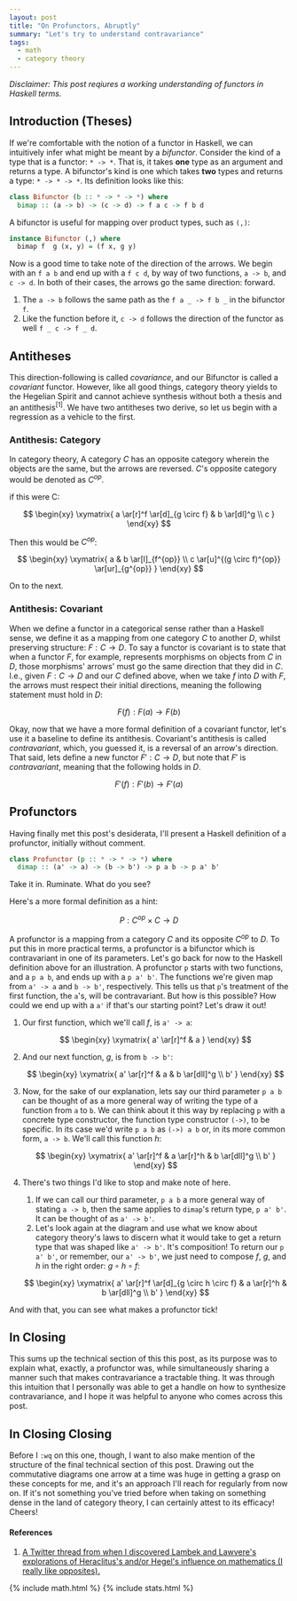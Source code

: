 ```yaml
---
layout: post
title: "On Profunctors, Abruptly"
summary: "Let's try to understand contravariance"
tags:
  - math
  - category theory
---
```


_Disclaimer: This post reqiures a working understanding of functors in Haskell terms._

## Introduction (Theses)

If we're comfortable with the notion of a functor in Haskell, we can intuitively infer what might be meant by a _bifunctor_.  Consider the kind of a type that is a functor: `* -> *`. That is, it takes __one__ type as an argument and returns a type. A bifunctor's kind is one which takes __two__ types and returns a type: `* -> * -> *`.  Its definition looks like this:

```haskell
class Bifunctor (b :: * -> * -> *) where
  bimap :: (a -> b) -> (c -> d) -> f a c -> f b d
```

A bifunctor is useful for mapping over product types, such as `(,)`:

```haskell
instance Bifunctor (,) where
  bimap f  g (x, y) = (f x, g y)
```

Now is a good time to take note of the direction of the arrows.  We begin with an `f a b` and end up with a `f c d`, by way of two functions, `a -> b`, and `c -> d`. In both of their cases, the arrows go the same direction: forward.

1. The `a -> b` follows the same path as the `f a _ -> f b _` in the bifunctor `f`.
1. Like the function before it, `c -> d` follows the direction of the functor as well `f _ c -> f _ d`.

## Antitheses

This direction-following is called _covariance_, and our Bifunctor is called a _covariant_ functor.  However, like all good things, category theory yields to the Hegelian Spirit and cannot achieve synthesis without both a thesis and an antithesis<sup>[1]</sup>.  We have two antitheses two derive, so let us begin with a regression as a vehicle to the first.

### Antithesis: Category

In category theory, A category $C$ has an opposite category wherein the objects are the same, but the arrows are reversed.  $C$'s opposite category would be denoted as $C^{op}$.

if this were C:

$$
\begin{xy}
\xymatrix{
  a \ar[r]^f \ar[d]_{g \circ f} & b \ar[dl]^g \\
  c
}
\end{xy}
$$

Then this would be $C^{op}$:

$$
\begin{xy}
\xymatrix{
  a & b \ar[l]_{f^{op}} \\
  c \ar[u]^{(g \circ f)^{op}} \ar[ur]_{g^{op}}
}
\end{xy}
$$

On to the next.

### Antithesis: Covariant

When we define a functor in a categorical sense rather than a Haskell sense, we define it as a mapping from one category $C$ to another $D$, whilst preserving structure: $F : C \rightarrow D$. To say a functor is covariant is to state that when a functor $F$, for example, represents morphisms on objects from $C$ in $D$, those morphisms' arrows' must go the same direction that they did in $C$. I.e., given $F : C \rightarrow D$ and our $C$ defined above, when we take $f$ into $D$ with $F$, the arrows must respect their initial directions, meaning the following statement must hold in $D$:

$$
F(f) : F(a) \rightarrow F(b)
$$

Okay, now that we have a more formal definition of a covariant functor, let's use it a baseline to define its antithesis.  Covariant's antithesis is called _contravariant_, which, you guessed it, is a reversal of an arrow's direction. That said, lets define a new functor $F' : C \rightarrow D$, but note that $F'$ is _contravariant_, meaning that the following holds in $D$.

$$
F'(f) : F'(b) \rightarrow F'(a)
$$

## Profunctors

Having finally met this post's desiderata, I'll present a Haskell definition of a profunctor, initially without comment.

```haskell
class Profunctor (p :: * -> * -> *) where
  dimap :: (a' -> a) -> (b -> b') -> p a b -> p a' b'
```

Take it in. Ruminate. What do you see?

Here's a more formal definition as a hint:

$$
P : C^{op} \times C \rightarrow D
$$

A profunctor is a mapping from a category $C$ and its opposite $C^{op}$ to $D$.  To put this in more practical terms, a profunctor is a bifunctor which is contravariant in one of its parameters. Let's go back for now to the Haskell definition above for an illustration.  A profunctor `p` starts with two functions, and a `p a b`, and ends up with a `p a' b'`.  The functions we're given map from `a' -> a` and `b -> b'`, respectively.  This tells us that `p`'s treatment of the first function, the `a`'s, will be contravariant.  But how is this possible?  How could we end up with a `a'` if that's our starting point?  Let's draw it out!

1. Our first function, which we'll call $f$, is `a' -> a`:

   $$
   \begin{xy}
   \xymatrix{
     a' \ar[r]^f & a
   }
   \end{xy}
   $$

1. And our next function, $g$,  is from `b -> b'`:

   $$
   \begin{xy}
   \xymatrix{
     a' \ar[r]^f & a & b \ar[dll]^g \\
     b'
   }
   \end{xy}
   $$

1. Now, for the sake of our explanation, lets say our third parameter `p a b`  can be thought of as a more general way of writing the type of a function from `a` to `b`. We can think about it this way by replacing `p` with a concrete type constructor, the function type constructor `(->)`, to be specific.  In its case we'd write `p a b` as `(->) a b` or, in its more common form, `a -> b`. We'll call this function $h$:

   $$
   \begin{xy}
   \xymatrix{
     a' \ar[r]^f & a \ar[r]^h & b \ar[dll]^g \\
     b'
   }
   \end{xy}
   $$

1. There's two things I'd like to stop and make note of here.
   1. If we can call our third parameter, `p a b` a more general way of stating `a -> b`, then the same applies to `dimap`'s return type, `p a' b'`.  It can be thought of as `a' -> b'`.
   1. Let's look again at the diagram and use what we know about category theory's laws to discern what it would take to get a return type that was shaped like `a' -> b'`.  It's composition! To return our `p a' b'`, or remember, our `a' -> b'`, we just need to compose $f$, $g$, and $h$ in the right order: $g \circ h \circ f$:

   $$
   \begin{xy}
   \xymatrix{
     a' \ar[r]^f \ar[d]_{g \circ h \circ f} & a \ar[r]^h & b \ar[dll]^g \\
     b'
   }
   \end{xy}
   $$

And with that, you can see what makes a profunctor tick!

## In Closing

This sums up the technical section of this this post, as its purpose was to explain what, exactly, a profunctor was, while simultaneously sharing a manner such that makes contravariance a tractable thing.  It was through this intuition that I personally was able to get a handle on how to synthesize contravariance, and I hope it was helpful to anyone who comes across this post.

## In Closing Closing

Before I `:wq` on this one, though, I want to also make mention of the structure of the final technical section of this post.  Drawing out the commutative diagrams one arrow at a time was huge in getting a grasp on these concepts for me, and it's an approach I'll reach for regularly from now on.  If it's not something you've tried before when taking on something dense in the land of category theory, I can certainly attest to its efficacy!  Cheers!


#### References

1. [A Twitter thread from when I discovered Lambek and Lawvere's explorations of Heraclitus's and/or Hegel's influence on mathematics (I really like opposites).](https://twitter.com/pittma_/status/933569372768972800)

{% include math.html %}
{% include stats.html %}
